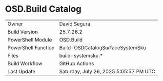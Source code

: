 ﻿# OSD.Build Catalog

| | |
|-|-|
| Owner | David Segura |
| Build Version | 25.7.26.2 |
| PowerShell Module | OSD.Build |
| PowerShell Function | Build-OSDCatalogSurfaceSystemSku |
| Files | build-systemsku.* |
| Build Workflow | GitHub Actions |
| Last Update | Saturday, July 26, 2025 5:05:57 PM UTC |
